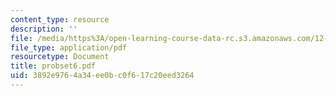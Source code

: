 ```yaml
---
content_type: resource
description: ''
file: /media/https%3A/open-learning-course-data-rc.s3.amazonaws.com/12-005-applications-of-continuum-mechanics-to-earth-atmospheric-and-planetary-sciences-spring-2006/3892e9764a34ee0bc0f617c20eed3264_probset6.pdf
file_type: application/pdf
resourcetype: Document
title: probset6.pdf
uid: 3892e976-4a34-ee0b-c0f6-17c20eed3264
---
```

